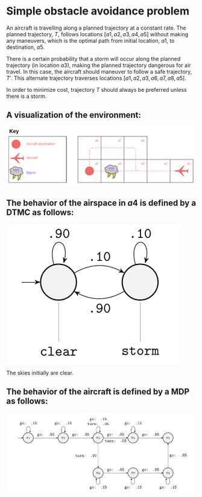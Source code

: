# Simple obstacle avoidance problem

An aircraft is travelling along a planned trajectory at a constant rate. The planned trajectory, $T$, follows locations $[a1,a2,a3,a4,a5]$ without making any maneuvers, which is the optimal path from initial location, $a1$, to destination, $a5$.

There is a certain probability that a storm will occur along the planned trajectory (in location $a3$), making the planned trajectory dangerous for air travel. In this case, the aircraft should maneuver to follow a safe trajectory, $T'$. This alternate trajectory traverses locations $[a1,a2,a3,a6,a7,a8,a5]$.

In order to minimize cost, trajectory $T$ should always be preferred unless there is a storm.

## A visualization of the environment:
![image](model_c.png "A visualization of the environment")

## The behavior of the airspace in $a4$ is defined by a DTMC as follows:
![image](storm_dtmc.png "DTMC representing behavior of storm")

The skies initially are clear.

## The behavior of the aircraft is defined by a MDP as follows:
![image](aircraft_mdp.png "MDP representing behavior of aircraft")

